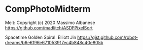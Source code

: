 # CompPhotoMidterm

Melt:
Copyright (c) 2020 Massimo Albanese
https://github.com/madlitch/ASDFPixelSort

Spacetime Golden Spiral:
Elliott Jin https://gist.github.com/robot-dreams/b6e6196e671053917ec4b848c40e805b

